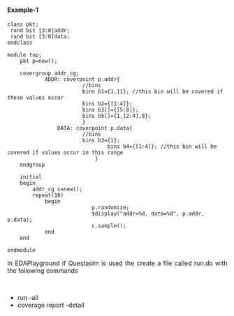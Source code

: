 #### Example-1

```
class pkt;
 rand bit [3:0]addr;
 rand bit [3:0]data;
endclass

module top;
	pkt p=new();
	
	covergroup addr_cg;
			ADDR: coverpoint p.addr{
						//bins
						bins b1={1,11}; //this bin will be covered if these values occur
						bins b2={[1:4]};
						bins b3[]={[5:8]};
						bins b5[]={1,[2:4],8};
						}
          		DATA: coverpoint p.data{
						//bins
						bins b3={1}; 
            					bins b4={[1:4]}; //this bin will be covered if values occur in this range
        					}
	endgroup
	
	initial
	begin
		addr_cg c=new();
		repeat(10)
			begin
                           p.randomize;
                           $display("addr=%d, data=%d", p.addr, p.data);
                           c.sample();
			end
	end
	
endmodule
```
<p align="justify"> In EDAPlayground if Questasim is used the create a file called run.do with the following commands</p><br/>

- run -all
- coverage report -detail

